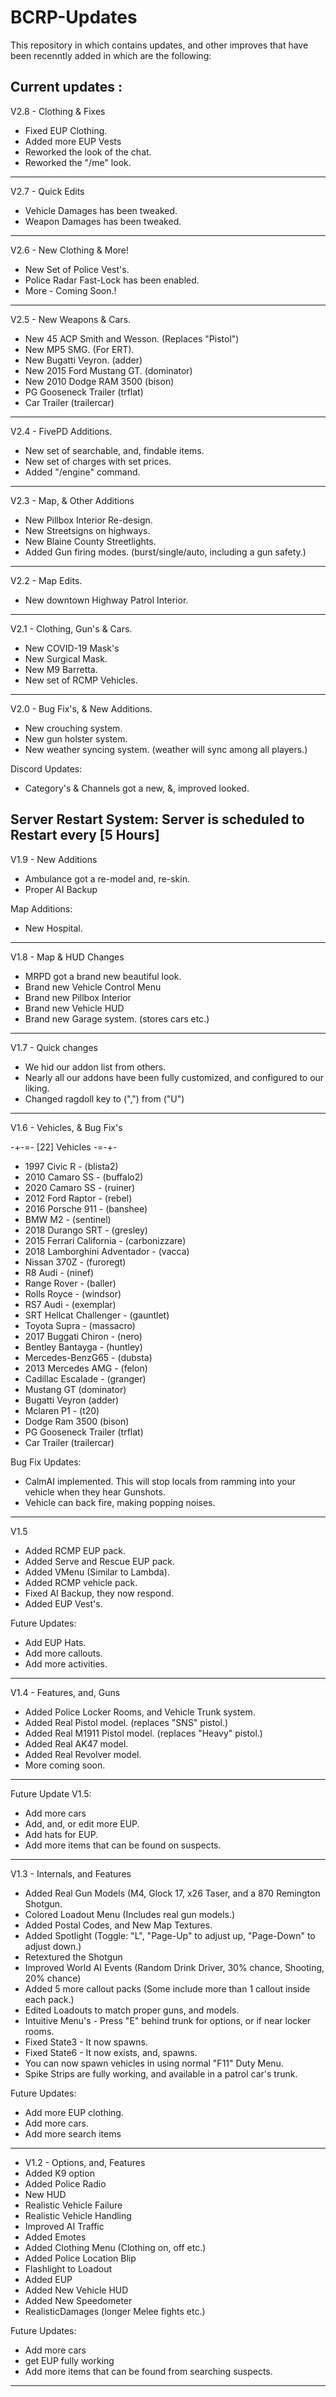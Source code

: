 # BCRP-Updates
This repository in which contains updates, and other improves that have been recenntly added in which are the following:

Current updates :
-----------------------------------------------------------------------------------------------------
V2.8 - Clothing & Fixes
- Fixed EUP Clothing.
- Added more EUP Vests
- Reworked the look of the chat.
- Reworked the "/me" look.
-----------------------------------------------------------------------------------------------------
V2.7 - Quick Edits
- Vehicle Damages has been tweaked.
- Weapon Damages has been tweaked.
-----------------------------------------------------------------------------------------------------
V2.6 - New Clothing & More!
- New Set of Police Vest's.
- Police Radar Fast-Lock has been enabled.
- More - Coming Soon.!
-----------------------------------------------------------------------------------------------------
V2.5 - New Weapons & Cars.
- New 45 ACP Smith and Wesson. (Replaces "Pistol")
- New MP5 SMG. (For ERT).
- New Bugatti Veyron. (adder)
- New 2015 Ford Mustang GT. (dominator)
- New 2010 Dodge RAM 3500 (bison)
- PG Gooseneck Trailer (trflat)
- Car Trailer (trailercar)
-----------------------------------------------------------------------------------------------------
V2.4 - FivePD Additions.
- New set of searchable, and, findable items.
- New set of charges with set prices.
- Added "/engine" command.
-----------------------------------------------------------------------------------------------------
V2.3 - Map, & Other Additions
- New Pillbox Interior Re-design.
- New Streetsigns on highways.
- New Blaine County Streetlights.
- Added Gun firing modes. (burst/single/auto, including a gun safety.)
-----------------------------------------------------------------------------------------------------
V2.2 - Map Edits.
- New downtown Highway Patrol Interior.
-----------------------------------------------------------------------------------------------------
V2.1 - Clothing, Gun's & Cars.
- New COVID-19 Mask's
- New Surgical Mask.
- New M9 Barretta.
- New set of RCMP Vehicles.
-----------------------------------------------------------------------------------------------------
V2.0 - Bug Fix's, & New Additions.
- New crouching system.
- New gun holster system.
- New weather syncing system. (weather will sync among all players.)

Discord Updates:
- Category's & Channels got a new, &, improved looked.

Server Restart System:
Server is scheduled to Restart every [5 Hours]
-----------------------------------------------------------------------
V1.9 - New Additions
- Ambulance got a re-model and, re-skin.
- Proper AI Backup

Map Additions:
- New Hospital.
-----------------------------------------------------------------------------------------------------
V1.8 - Map & HUD Changes
- MRPD got a brand new beautiful look.
- Brand new Vehicle Control Menu
- Brand new Pillbox Interior
- Brand new Vehicle HUD
- Brand new Garage system. (stores cars etc.)
-----------------------------------------------------------------------------------------------------
V1.7 - Quick changes
- We hid our addon list from others.
- Nearly all our addons have been fully customized, and configured to our liking.
- Changed ragdoll key to (",") from ("U")
-----------------------------------------------------------------------------------------------------
V1.6 - Vehicles, & Bug Fix's
 
 -+-=- [22] Vehicles -=-+-
- 1997 Civic R - (blista2)
- 2010 Camaro SS - (buffalo2)
- 2020 Camaro SS - (ruiner)
- 2012 Ford Raptor - (rebel)
- 2016 Porsche 911 - (banshee)
- BMW M2 - (sentinel)
- 2018 Durango SRT - (gresley)
- 2015 Ferrari California - (carbonizzare)
- 2018 Lamborghini Adventador - (vacca)
- Nissan 370Z - (furoregt)
- R8 Audi - (ninef)
- Range Rover - (baller)
- Rolls Royce - (windsor)
- RS7 Audi - (exemplar)
- SRT  Hellcat Challenger - (gauntlet)
- Toyota Supra - (massacro)
- 2017 Buggati Chiron - (nero)
- Bentley Bantayga - (huntley)
- Mercedes-BenzG65 - (dubsta)
- 2013 Mercedes AMG - (felon)
- Cadillac Escalade - (granger)
- Mustang GT (dominator)
- Bugatti Veyron (adder)
- Mclaren P1 - (t20)
- Dodge Ram 3500 (bison)
- PG Gooseneck Trailer (trflat)
- Car Trailer (trailercar)

Bug Fix Updates:
- CalmAI implemented. This will stop locals from ramming into your vehicle when they hear Gunshots.
- Vehicle can back fire, making popping noises.
-----------------------------------------------------------------------------------------------------
V1.5

- Added RCMP EUP pack.
- Added Serve and Rescue EUP pack.
- Added VMenu (Similar to Lambda).
- Added RCMP vehicle pack.
- Fixed AI Backup, they now respond.
- Added EUP Vest's.

Future Updates:
- Add EUP Hats.
- Add more callouts.
- Add more activities.
-----------------------------------------------------------------------------------------------------
V1.4 - Features, and, Guns
- Added Police Locker Rooms, and Vehicle Trunk system.
- Added Real Pistol model. (replaces "SNS" pistol.)
- Added Real M1911 Pistol model. (replaces "Heavy" pistol.)
- Added Real AK47 model. 
- Added Real Revolver model. 
- More coming soon.
-----------------------------------------------------------------------------------------------------
Future Update V1.5:
- Add more cars
- Add, and, or edit more EUP.
- Add hats for EUP.
- Add more items that can be found on suspects.
-----------------------------------------------------------------------------------------------------
V1.3 - Internals, and Features
- Added Real Gun Models (M4, Glock 17, x26 Taser, and a 870 Remington Shotgun.
- Colored Loadout Menu (Includes real gun models.)
- Added Postal Codes, and New Map Textures.
- Added Spotlight (Toggle: "L", "Page-Up" to adjust up, "Page-Down" to adjust down.)
- Retextured the Shotgun
- Improved World AI Events (Random Drink Driver, 30% chance, Shooting, 20% chance)
- Added 5 more callout packs (Some include more than 1 callout inside each pack.)
- Edited Loadouts to match proper guns, and models.
- Intuitive Menu's - Press "E" behind trunk for options, or if near locker rooms.
- Fixed State3 - It now spawns.
- Fixed State6 - It now exists, and, spawns.
- You can now spawn vehicles in using normal "F11" Duty Menu.
- Spike Strips are fully working, and available in a patrol car's trunk.

Future Updates:
- Add more EUP clothing.
- Add more cars.
- Add more search items
- -----------------------------------------------------------------------------------------------------
- V1.2 - Options, and, Features
- Added K9 option
- Added Police Radio
- New HUD
- Realistic Vehicle Failure
- Realistic Vehicle Handling
- Improved AI Traffic
- Added Emotes
- Added Clothing Menu (Clothing on, off etc.)
- Added Police Location Blip
- Flashlight to Loadout
- Added EUP 
- Added New Vehicle HUD
- Added New Speedometer
- RealisticDamages (longer Melee fights etc.)

Future Updates:
- Add more cars
- get EUP fully working
- Add more items that can be found from searching suspects.
- - -----------------------------------------------------------------------------------------------------
